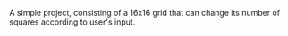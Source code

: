 A simple project, consisting of a 16x16 grid that can change its number of squares according to user's input.